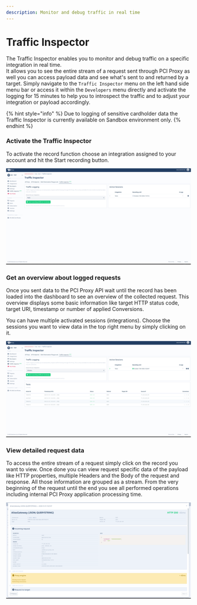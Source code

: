 ```yaml
---
description: Monitor and debug traffic in real time
---
```


# Traffic Inspector

The Traffic Inspector enables you to monitor and debug traffic on a specific integration in real time.   
It allows you to see the entire stream of a request sent through PCI Proxy as well you can access payload data and see what's sent to and returned by a target. Simply navigate to the `Traffic Inspector` menu on the left hand side menu bar or access it within the `Developers` menu directly and activate the logging for 15 minutes to help you to introspect the traffic and to adjust your integration or payload accordingly. 

{% hint style="info" %}
Due to logging of sensitive cardholder data the Traffic Inspector is currently available on Sandbox environment only. 
{% endhint %}

### Activate the Traffic Inspector

To activate the record function choose an integration assigned to your account and hit the Start recording button.

![](../../.gitbook/assets/image%20%284%29.png)

### Get an overview about logged requests 

Once you sent data to the PCI Proxy API wait until the record has been loaded into the dashboard to see an overview of the collected request. This overview displays some basic information like target HTTP status code, target URI, timestamp or number of applied Conversions. 

You can have multiple activated sessions \(integrations\). Choose the sessions you want to view data in the top right menu by simply clicking on it. 

![](../../.gitbook/assets/image%20%2810%29.png)

### View detailed request data

To access the entire stream of a request simply click on the record you want to view. Once done you can view request specific data of the payload like HTTP properties, multiple Headers and the Body of the request and response.  All those information are grouped as a stream. From the very beginning of the request until the end you see all performed operations including internal PCI Proxy application processing time. 

![](../../.gitbook/assets/image%20%2811%29.png)

